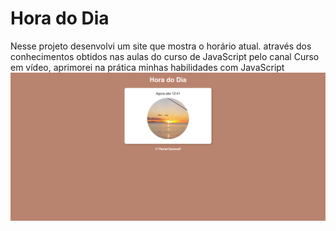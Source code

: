 # Hora do Dia 
  Nesse projeto desenvolvi um site que mostra o horário atual. através dos conhecimentos obtidos nas aulas do curso de JavaScript pelo canal Curso em vídeo, aprimorei na prática minhas habilidades com JavaScript
  ![Foto do Site](https://github.com/RenanSaravalli/Hora-do-dia/blob/main/imagens/imagem-site.png?raw=true)
